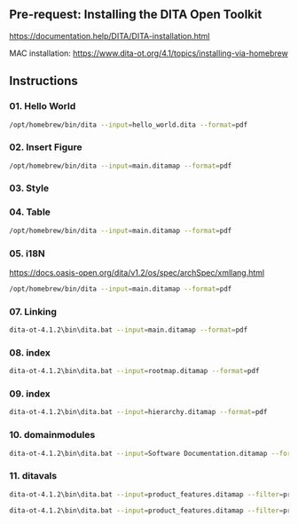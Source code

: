 
## Pre-request: Installing the DITA Open Toolkit

https://documentation.help/DITA/DITA-installation.html

MAC installation: https://www.dita-ot.org/4.1/topics/installing-via-homebrew

## Instructions

### 01. Hello World

```sh
/opt/homebrew/bin/dita --input=hello_world.dita --format=pdf
```

### 02. Insert Figure

```sh
/opt/homebrew/bin/dita --input=main.ditamap --format=pdf
```

### 03. Style

### 04. Table

```sh
/opt/homebrew/bin/dita --input=main.ditamap --format=pdf
```

### 05. i18N

https://docs.oasis-open.org/dita/v1.2/os/spec/archSpec/xmllang.html

```sh
/opt/homebrew/bin/dita --input=main.ditamap --format=pdf
```

### 07. Linking

```sh
dita-ot-4.1.2\bin\dita.bat --input=main.ditamap --format=pdf
```

### 08. index

```sh
dita-ot-4.1.2\bin\dita.bat --input=rootmap.ditamap --format=pdf
```
### 09. index

```sh
dita-ot-4.1.2\bin\dita.bat --input=hierarchy.ditamap --format=pdf
```
### 10. domainmodules

```sh
dita-ot-4.1.2\bin\dita.bat --input=Software Documentation.ditamap --format=pdf
```

### 11. ditavals

```sh
dita-ot-4.1.2\bin\dita.bat --input=product_features.ditamap --filter=product_features_basic.ditaval --format=pdf

```
```sh
dita-ot-4.1.2\bin\dita.bat --input=product_features.ditamap --filter=product_features_advanced.ditaval --format=pdf
```
